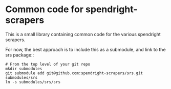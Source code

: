Common code for spendright-scrapers
===================================

This is a small library containing common code for the various spendright
scrapers.

For now, the best approach is to include this as a submodule, and link
to the srs package::

    # From the top level of your git repo
    mkdir submodules
    git submodule add git@github.com:spendright-scrapers/srs.git submodules/srs
    ln -s submodules/srs/srs
